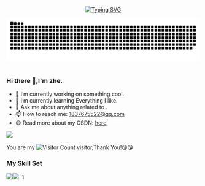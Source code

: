 <div align="center">
  <a href="https://blog.sunguoqi.com/">
    <img src="https://readme-typing-svg.demolab.com?font=Fira+Code&pause=1000&color=024EF7&width=435&lines=昨日之深渊,今日之浅谈;想的是你,放不下的还是你！&center=true&size=27" alt="Typing SVG" />
  </a>
</div>

![](https://raw.githubusercontent.com/platane/snk/output/github-contribution-grid-snake.svg)     
 

### Hi there 👋,I'm zhe.

- 🔭 I’m currently working on something cool. 
- 🌱 I’m currently learning Everything I like. 
- 💬 Ask me about anything related to        .  
- 📫 How to reach me: 1837675522@qq.com
- 😄 Read more about my CSDN: [here](https://blog.csdn.net/Tendapc?type=blog)

![](https://github-readme-stats.vercel.app/api?username=wisdom-zhe&show_icons=true&theme=transparent)

You are my ![Visitor Count](https://profile-counter.glitch.me/wisdom-zhe/count.svg) visitor,Thank You!:kissing_heart::kissing_heart:

### My Skill Set

![](https://img.shields.io/badge/Java-ED8B00?style=for-the-badge&logo=openjdk&logoColor=white)![](https://img.shields.io/badge/Python-3776AB?style=for-the-badge&logo=python&logoColor=white) 
1
